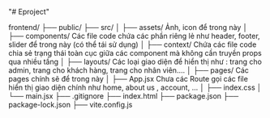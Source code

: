 "# Eproject" 


frontend/
├── public/
├── src/
│   ├── assets/                   Ảnh, icon để trong này
│   ├── components/               Các file code chứa các phần riêng lẻ như header, footer, slider để trong này (có thể tái sử dụng)
│   ├── context/                  Chứa các file code chia sẻ trạng thái toàn cục giữa các component mà không cần truyền props qua nhiều tầng
│   ├── layouts/                  Các loại giao diện để hiển thị như : trang cho admin, trang cho khách hàng, trang cho nhân viên....
│   ├── pages/                    Các pages chính sẽ để trong này
│   ├── App.jsx                   Chưa các Route gọi các file hiển thị giao diện chính như home, about us , account, ...
│   ├── index.css
│   └── main.jsx
├── .gitignore
├── index.html
├── package.json
├── package-lock.json
├── vite.config.js
